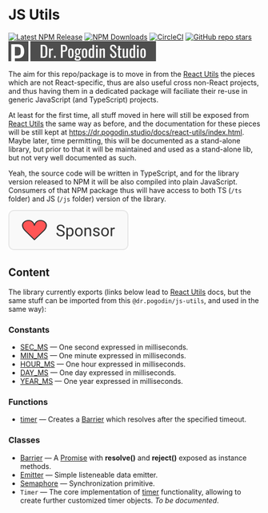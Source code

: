 [React Utils]: https://github.com/birdofpreyru/react-utils

# JS Utils

[![Latest NPM Release](https://img.shields.io/npm/v/@dr.pogodin/js-utils.svg)](https://www.npmjs.com/package/@dr.pogodin/js-utils)
[![NPM Downloads](https://img.shields.io/npm/dm/@dr.pogodin/js-utils.svg)](https://www.npmjs.com/package/@dr.pogodin/js-utils)
[![CircleCI](https://dl.circleci.com/status-badge/img/gh/birdofpreyru/js-utils/tree/master.svg?style=shield)](https://app.circleci.com/pipelines/github/birdofpreyru/js-utils)
[![GitHub repo stars](https://img.shields.io/github/stars/birdofpreyru/js-utils?style=social)](https://github.com/birdofpreyru/js-utils)
[![Dr. Pogodin Studio](https://raw.githubusercontent.com/birdofpreyru/js-utils/master/.README/logo-dr-pogodin-studio.svg)](https://dr.pogodin.studio/docs/js-utils)

The aim for this repo/package is to move in from the [React Utils] the pieces
which are not React-specific, thus are also useful cross non-React projects,
and thus having them in a dedicated package will faciliate their re-use
in generic JavaScript (and TypeScript) projects.

At least for the first time, all stuff moved in here will still be exposed from
[React Utils] the same  way as before, and the documentation for these pieces
will be still kept at https://dr.pogodin.studio/docs/react-utils/index.html.
Maybe later, time permitting, this will be documented as a stand-alone library,
but prior to that it will be maintained and used as a stand-alone lib, but not
very well documented as such.

Yeah, the source code will be written in TypeScript, and for the library
version released to NPM it will be also compiled into plain JavaScript.
Consumers of that NPM package thus will have access to both TS (`/ts` folder)
and JS (`/js` folder) version of the library.

[![Sponsor](https://raw.githubusercontent.com/birdofpreyru/js-utils/master/.README/sponsor.svg)](https://github.com/sponsors/birdofpreyru)

## Content

The library currently exports (links below lead to [React Utils] docs,
but the same stuff can be imported from this `@dr.pogodin/js-utils`,
and used in the same way):

[Barrier]: https://dr.pogodin.studio/docs/react-utils/docs/api/classes/Barrier
[Promise]: https://developer.mozilla.org/en-US/docs/Web/JavaScript/Reference/Global_Objects/Promise
[timer]: https://dr.pogodin.studio/docs/react-utils/docs/api/utils/time#timer

### Constants
- [SEC_MS](https://dr.pogodin.studio/docs/react-utils/docs/api/utils/time#sec_ms)
  &mdash; One second expressed in milliseconds.
- [MIN_MS](https://dr.pogodin.studio/docs/react-utils/docs/api/utils/time#min_ms)
  &mdash; One minute expressed in milliseconds.
- [HOUR_MS](https://dr.pogodin.studio/docs/react-utils/docs/api/utils/time#hour_ms)
  &mdash; One hour expressed in milliseconds.
- [DAY_MS](https://dr.pogodin.studio/docs/react-utils/docs/api/utils/time#day_ms)
  &mdash; One day expressed in milliseconds.
- [YEAR_MS](https://dr.pogodin.studio/docs/react-utils/docs/api/utils/time#year_ms)
  &mdash; One year expressed in milliseconds.

### Functions
- [timer]
  &mdash; Creates a [Barrier] which resolves after the specified timeout.

### Classes
- [Barrier] &mdash; A [Promise] with **resolve()** and **reject()** exposed as
  instance methods.
- [Emitter](https://dr.pogodin.studio/docs/react-utils/docs/api/classes/Emitter)
  &mdash; Simple listeneable data emitter.
- [Semaphore](https://dr.pogodin.studio/docs/react-utils/docs/api/classes/Semaphore)
  &mdash; Synchronization primitive.
- `Timer` &mdash; The core implementation of [timer] functionality, allowing
  to create further customized timer objects. _To be documented_.
